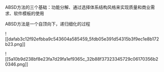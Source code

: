 ABSD方法的三个基础：功能分解、通过选择体系结构风格来实现质量和商业需求、软件模板的使用

ABSD方法是一个自顶向下，递归细化的过程

![[dafab3c12f92efbba9c543604a585459_5fdb05e391d54315b3f9ec1e8b172b23.png]]


![[5a10b9d238bf8e23fa7d29fa1ef9365c_32b88f37323345729c06170356b20346.png]]


